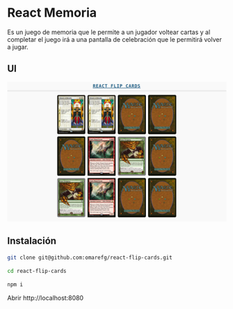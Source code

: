 # React Memoria

Es un juego de memoria que le permite a un jugador voltear cartas y al completar el juego irá a una pantalla de celebración que le permitirá volver a jugar.

## UI

![UI example](./assets/Capture.png)

## Instalación

```bash
git clone git@github.com:omarefg/react-flip-cards.git
```

```bash
cd react-flip-cards
```

```bash
npm i
```

Abrir http://localhost:8080